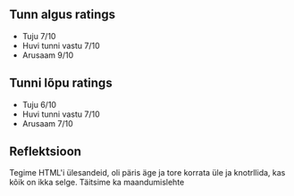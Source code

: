 ## Tunn algus ratings
* Tuju 7/10
* Huvi tunni vastu 7/10
* Arusaam 9/10

## Tunni lõpu ratings
* Tuju 6/10
* Huvi tunni vastu 7/10
* Arusaam 7/10

## Reflektsioon
Tegime HTML'i ülesandeid, oli päris äge ja tore korrata üle ja knotrllida, kas kõik on ikka selge. Täitsime ka maandumislehte